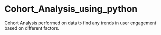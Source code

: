 # Cohort_Analysis_using_python
Cohort Analysis performed on data to find any trends in user engagement based on different factors.

